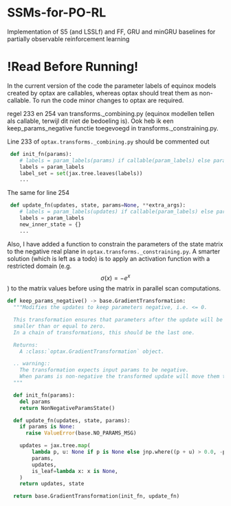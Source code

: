 # SSMs-for-PO-RL
Implementation of S5 (and LSSLf) and FF, GRU and minGRU baselines for partially observable reinforcement learning


# !Read Before Running!
In the current version of the code the parameter labels of equinox models created by optax are callables, whereas optax should treat them as non-callable. 
To run the code minor changes to optax are required. 

regel 233 en 254 van transforms._combining.py (equinox modellen tellen als callable, terwijl dit niet de bedoeling is).
Ook heb ik een keep_params_negative functie toegevoegd in transforms._constraining.py.

Line 233 of `optax.transforms._combining.py` should be commented out
```python
 def init_fn(params):
    # labels = param_labels(params) if callable(param_labels) else param_labels
    labels = param_labels
    label_set = set(jax.tree.leaves(labels))
    ...
```

The same for line 254
```python
 def update_fn(updates, state, params=None, **extra_args):
    # labels = param_labels(updates) if callable(param_labels) else param_labels
    labels = param_labels
    new_inner_state = {}
    ...
```

Also, I have added a function to constrain the parameters of the state matrix to the negative real plane in `optax.transforms._constraining.py`. A smarter solution (which is left as a todo) is to apply an activation function with a restricted domain (e.g. $$\sigma(x) = -e^{x}$$) to the matrix values before using the matrix in parallel scan computations.  

```python
def keep_params_negative() -> base.GradientTransformation:
  """Modifies the updates to keep parameters negative, i.e. <= 0.

  This transformation ensures that parameters after the update will be
  smaller than or equal to zero.
  In a chain of transformations, this should be the last one.

  Returns:
    A :class:`optax.GradientTransformation` object.

  .. warning::
    The transformation expects input params to be negative.
    When params is non-negative the transformed update will move them to 0.
  """

  def init_fn(params):
    del params
    return NonNegativeParamsState()

  def update_fn(updates, state, params):
    if params is None:
      raise ValueError(base.NO_PARAMS_MSG)

    updates = jax.tree.map(
        lambda p, u: None if p is None else jnp.where((p + u) > 0.0, -p - 0.000001, u),
        params,
        updates,
        is_leaf=lambda x: x is None,
    )
    return updates, state

  return base.GradientTransformation(init_fn, update_fn)
```
